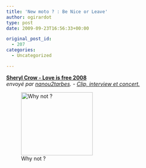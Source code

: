 ```yaml
---
title: 'New moto ? : Be Nice or Leave'
author: ogirardot
type: post
date: 2009-09-23T16:56:33+00:00

original_post_id:
  - 207
categories:
  - Uncategorized

---
```

<!--more-->
<div>
  <strong><a href="http://www.dailymotion.com/video/x3uyju_sheryl-crow-love-is-free-2008_music">Sheryl Crow - Love is free 2008</a></strong><br /> <em>envoyé par <a href="http://www.dailymotion.com/nanou2tarbes">nanou2tarbes</a>. - <a href="http://www.dailymotion.com/fr/channel/music">Clip, interview et concert.</a></em>
</div>

<figure style="width: 192px" class="wp-caption aligncenter"><img loading="lazy" decoding="async" title="Be nice or leave" src="http://www.csudh.edu/dearhabermas/getimage.asp.jpg" alt="Why not ?" width="192" height="170" /><figcaption class="wp-caption-text">Why not ?</figcaption></figure>